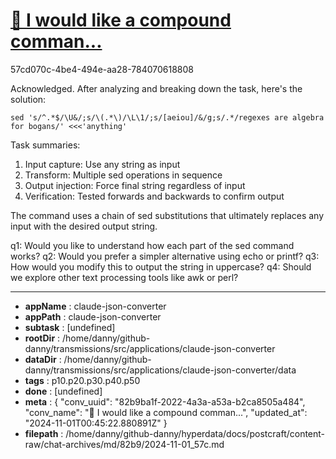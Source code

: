 # [💬 I would like a compound comman...](https://claude.ai/chat/82b9ba1f-2022-4a3a-a53a-b2ca8505a484)

57cd070c-4be4-494e-aa28-784070618808

 Acknowledged. After analyzing and breaking down the task, here's the solution:

`sed 's/^.*$/\U&/;s/\(.*\)/\L\1/;s/[aeiou]/&/g;s/.*/regexes are algebra for bogans/' <<<'anything'`

Task summaries:
1. Input capture: Use any string as input
2. Transform: Multiple sed operations in sequence
3. Output injection: Force final string regardless of input
4. Verification: Tested forwards and backwards to confirm output

The command uses a chain of sed substitutions that ultimately replaces any input with the desired output string.

q1: Would you like to understand how each part of the sed command works?
q2: Would you prefer a simpler alternative using echo or printf?
q3: How would you modify this to output the string in uppercase?
q4: Should we explore other text processing tools like awk or perl?

---

* **appName** : claude-json-converter
* **appPath** : claude-json-converter
* **subtask** : [undefined]
* **rootDir** : /home/danny/github-danny/transmissions/src/applications/claude-json-converter
* **dataDir** : /home/danny/github-danny/transmissions/src/applications/claude-json-converter/data
* **tags** : p10.p20.p30.p40.p50
* **done** : [undefined]
* **meta** : {
  "conv_uuid": "82b9ba1f-2022-4a3a-a53a-b2ca8505a484",
  "conv_name": "💬 I would like a compound comman...",
  "updated_at": "2024-11-01T00:45:22.880891Z"
}
* **filepath** : /home/danny/github-danny/hyperdata/docs/postcraft/content-raw/chat-archives/md/82b9/2024-11-01_57c.md